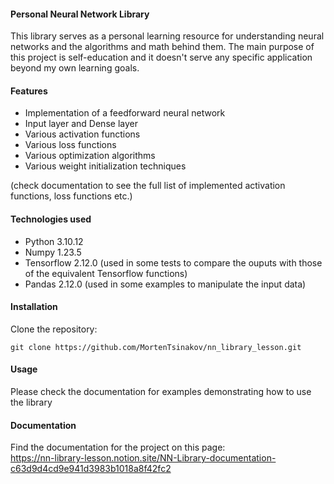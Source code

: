 #### Personal Neural Network Library

This library serves as a personal learning resource for understanding neural networks and the algorithms and math behind them. The main purpose of this project is self-education and it doesn't serve any specific application beyond my own learning goals.

#### Features

- Implementation of a feedforward neural network
- Input layer and Dense layer
- Various activation functions
- Various loss functions
- Various optimization algorithms
- Various weight initialization techniques

(check documentation to see the full list of implemented activation functions, loss functions etc.)

#### Technologies used

- Python 3.10.12
- Numpy 1.23.5
- Tensorflow 2.12.0 (used in some tests to compare the ouputs with those of the equivalent Tensorflow functions)
- Pandas 2.12.0 (used in some examples to manipulate the input data)

#### Installation

Clone the repository:
```
git clone https://github.com/MortenTsinakov/nn_library_lesson.git
```

#### Usage

Please check the documentation for examples demonstrating how to use the library

#### Documentation

Find the documentation for the project on this page: <br>
https://nn-library-lesson.notion.site/NN-Library-documentation-c63d9d4cd9e941d3983b1018a8f42fc2
